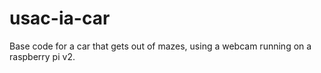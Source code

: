 # usac-ia-car
Base code for a car that gets out of mazes, using a webcam running on a raspberry pi v2.
